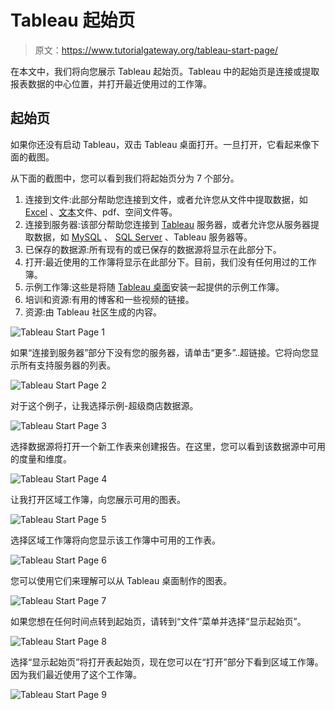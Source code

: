 # Tableau 起始页

> 原文：<https://www.tutorialgateway.org/tableau-start-page/>

在本文中，我们将向您展示 Tableau 起始页。Tableau 中的起始页是连接或提取报表数据的中心位置，并打开最近使用过的工作簿。

## 起始页

如果你还没有启动 Tableau，双击 Tableau 桌面打开。一旦打开，它看起来像下面的截图。

从下面的截图中，您可以看到我们将起始页分为 7 个部分。

1.  连接到文件:此部分帮助您连接到文件，或者允许您从文件中提取数据，如 [Excel](https://www.tutorialgateway.org/connecting-to-excel-files-in-tableau/) 、[文本](https://www.tutorialgateway.org/connecting-to-text-file-in-tableau/)文件、pdf、空间文件等。
2.  连接到服务器:该部分帮助您连接到 [Tableau](https://www.tutorialgateway.org/tableau/) 服务器，或者允许您从服务器提取数据，如 [MySQL](https://www.tutorialgateway.org/mysql-tutorial/) 、 [SQL Server](https://www.tutorialgateway.org/connecting-tableau-to-sql-server/) 、Tableau 服务器等。
3.  已保存的数据源:所有现有的或已保存的数据源将显示在此部分下。
4.  打开:最近使用的工作簿将显示在此部分下。目前，我们没有任何用过的工作簿。
5.  示例工作簿:这些是将随 [Tableau 桌面](https://www.tutorialgateway.org/download-and-install-tableau/)安装一起提供的示例工作簿。
6.  培训和资源:有用的博客和一些视频的链接。
7.  资源:由 Tableau 社区生成的内容。

![Tableau Start Page 1](img/0dc45552660f5e78722452f4456698b2.png)

如果“连接到服务器”部分下没有您的服务器，请单击“更多”..超链接。它将向您显示所有支持服务器的列表。

![Tableau Start Page 2](img/0b9515a13830ca2dd9ef8356bcc87045.png)

对于这个例子，让我选择示例-超级商店数据源。

![Tableau Start Page 3](img/fdcface188548fa7c458f253317922b2.png)

选择数据源将打开一个新工作表来创建报告。在这里，您可以看到该数据源中可用的度量和维度。

![Tableau Start Page 4](img/1dc20c28555763df9c2d00040672b212.png)

让我打开区域工作簿，向您展示可用的图表。

![Tableau Start Page 5](img/d3f892bba22c7ddcaa218d34816cddaf.png)

选择区域工作簿将向您显示该工作簿中可用的工作表。

![Tableau Start Page 6](img/af1506502d69bedb1a6dfa50e0e78c30.png)

您可以使用它们来理解可以从 Tableau 桌面制作的图表。

![Tableau Start Page 7](img/6546de04196bcde09809e90619f8105f.png)

如果您想在任何时间点转到起始页，请转到“文件”菜单并选择“显示起始页”。

![Tableau Start Page 8](img/fb5a8f04e94077fb6fcefb354174b4d6.png)

选择“显示起始页”将打开表起始页，现在您可以在“打开”部分下看到区域工作簿。因为我们最近使用了这个工作簿。

![Tableau Start Page 9](img/690f509efe17dca689af5a7c1102ebe5.png)